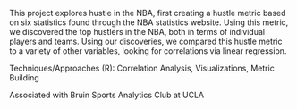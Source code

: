 This project explores hustle in the NBA, first creating a hustle metric based on six statistics found through the NBA statistics website. 
Using this metric, we discovered the top hustlers in the NBA, both in terms of individual players and teams. Using our discoveries, we compared 
this hustle metric to a variety of other variables, looking for correlations via linear regression.

Techniques/Approaches (R): Correlation Analysis, Visualizations, Metric Building

Associated with Bruin Sports Analytics Club at UCLA
